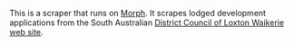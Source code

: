 This is a scraper that runs on [Morph](https://morph.io).  It scrapes lodged development applications from the South Australian [District Council of Loxton Waikerie web site](https://www.loxtonwaikerie.sa.gov.au).
